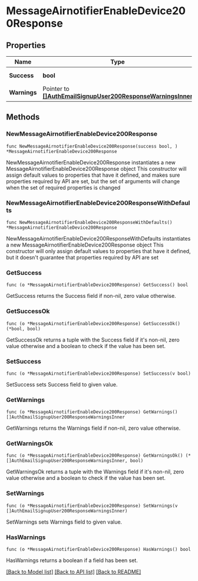 # MessageAirnotifierEnableDevice200Response

## Properties

Name | Type | Description | Notes
------------ | ------------- | ------------- | -------------
**Success** | **bool** | True if success | [default to null]
**Warnings** | Pointer to [**[]AuthEmailSignupUser200ResponseWarningsInner**](AuthEmailSignupUser200ResponseWarningsInner.md) |  | [optional] 

## Methods

### NewMessageAirnotifierEnableDevice200Response

`func NewMessageAirnotifierEnableDevice200Response(success bool, ) *MessageAirnotifierEnableDevice200Response`

NewMessageAirnotifierEnableDevice200Response instantiates a new MessageAirnotifierEnableDevice200Response object
This constructor will assign default values to properties that have it defined,
and makes sure properties required by API are set, but the set of arguments
will change when the set of required properties is changed

### NewMessageAirnotifierEnableDevice200ResponseWithDefaults

`func NewMessageAirnotifierEnableDevice200ResponseWithDefaults() *MessageAirnotifierEnableDevice200Response`

NewMessageAirnotifierEnableDevice200ResponseWithDefaults instantiates a new MessageAirnotifierEnableDevice200Response object
This constructor will only assign default values to properties that have it defined,
but it doesn't guarantee that properties required by API are set

### GetSuccess

`func (o *MessageAirnotifierEnableDevice200Response) GetSuccess() bool`

GetSuccess returns the Success field if non-nil, zero value otherwise.

### GetSuccessOk

`func (o *MessageAirnotifierEnableDevice200Response) GetSuccessOk() (*bool, bool)`

GetSuccessOk returns a tuple with the Success field if it's non-nil, zero value otherwise
and a boolean to check if the value has been set.

### SetSuccess

`func (o *MessageAirnotifierEnableDevice200Response) SetSuccess(v bool)`

SetSuccess sets Success field to given value.


### GetWarnings

`func (o *MessageAirnotifierEnableDevice200Response) GetWarnings() []AuthEmailSignupUser200ResponseWarningsInner`

GetWarnings returns the Warnings field if non-nil, zero value otherwise.

### GetWarningsOk

`func (o *MessageAirnotifierEnableDevice200Response) GetWarningsOk() (*[]AuthEmailSignupUser200ResponseWarningsInner, bool)`

GetWarningsOk returns a tuple with the Warnings field if it's non-nil, zero value otherwise
and a boolean to check if the value has been set.

### SetWarnings

`func (o *MessageAirnotifierEnableDevice200Response) SetWarnings(v []AuthEmailSignupUser200ResponseWarningsInner)`

SetWarnings sets Warnings field to given value.

### HasWarnings

`func (o *MessageAirnotifierEnableDevice200Response) HasWarnings() bool`

HasWarnings returns a boolean if a field has been set.


[[Back to Model list]](../README.md#documentation-for-models) [[Back to API list]](../README.md#documentation-for-api-endpoints) [[Back to README]](../README.md)


